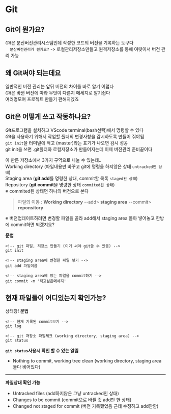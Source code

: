 # Git

## Git이 뭔가요?

*Git*은 분산버전관리시스템인데 작성한 코드의 버전을 기록하는 도구다  
　`분산버전관리가 뭔가요?` -> 로컬관리저장소만들고 원격저장소를 통해 여럿이서 버전 관리 가능

## 왜 Git써야 되는데요

일반적인 버전 관리는 앞뒤 버전의 차이를 바로 알기 어렵다  
*Git*은 바뀐 버전에 따라 무엇이 다른지 메세지로 알기쉽다  
여러명모여 프로젝트 만들기 편해지겠죠

## Git은 어떻게 쓰고 작동하나요?

*Git*프로그램을 설치하고 VScode terminal(bash선택)에서 명령할 수 있다  
*Git*을 사용하기 위해서 작업할 폴더의 변경사항을 감시하도록 만들어 줘야됨  
`git init`을 터미널에 적고 (master)라는 표기가 나오면 감시 성공  
git init을 쓰면 .git폴더와 로컬저장소가 만들어지는데 이제 버전관리 준비끝이다

이 만든 저장소에서 3가지 구역으로 나눌 수 있는데..  
Working directory (파일내용만 바꾸고 git에 명령을 하지않은 상태 `untracked인 상태`)  
Staging area (**git add**를 명령한 상태, commit할 목록 `staged된 상태`)  
Repository (**git commit**을 명령한 상태 `commited된 상태`)  
※ commited된 상태면 하나의 버전으로 본다

> 파일의 이동 : **Working directory** --add> **staging area** --commit> **reponsitory**

※ 버전업데이트하려면 변경할 파일을 골라 add해서 staging area 몰아 넣어놓고 한방에 commit하면 되겠지요?

**문법**

```
<!-- git 파일, 저장소 만들기 (이거 써야 git쓸 수 있음) -->
git init

<!-- staging area에 변경한 파일 넣기 -->
git add 파일이름

<!-- staging area에 있는 파일을 commit하기 -->
git commit -m '적고싶은메세지'
```

## 현재 파일들이 어디있는지 확인가능?

상태창! **문법**

```
<!-- 현재 기록된 commit보기 -->
git log

<!-- git 저장소 파일체크 (working directory, staging area) -->
git status
```

**`git status`사용시 확인 할 수 있는 알림**

- Nothing to commit, working tree clean (working directory, staging area 둘다 비어있다)

---

**파일상태 확인 가능**

- Untracked files (add하지않은 그냥 untracked인 상태)
- Changes to be commit (commit으로 바뀔 것 add만 한 상태)
- Changed not staged for commit (버전 기록했었음 근데 수정하고 add안함)

